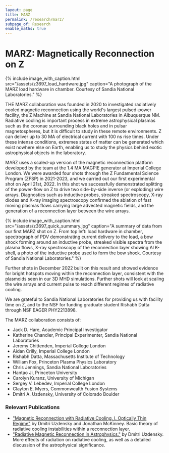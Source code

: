 ```yaml
---
layout: page
title: MARZ
permalink: /research/marz/
subpage_of: Research
enable_maths: true
---
```


# MARZ: Magnetically Reconnection on Z

{% include image_with_caption.html 
    src="/assets/z3697_load_hardware.jpg" 
    caption="A photograph of the MARZ load hardware in chamber. Courtesy of Sandia National Laboratories."
%}

THE MARZ collaboration was founded in 2020 to investigated radiatively cooled magnetic reconnection using the world's largest pulsed-power facility, the Z Machine at Sandia National Laboratories in Albuquerque NM.
Radiative cooling is important process in extreme astrophysical plasmas such as the coronae surrounding black holes and in pulsar magnetospheres, but it is difficult to study in these remote environments.
Z can deliver up to 30 MA of electrical current with 100 ns rise times. Under these intense conditions, extremes states of matter can be generated which exist nowhere else on Earth, enabling us to study the physics behind exotic astrophysical objects in the laboratory. 

MARZ uses a scaled-up version of the magnetic reconnection platform developed by the team at the 1.4 MA MAGPIE generator at Imperial College London.
We were awarded four shots through the Z Fundamental Science Program (ZFSP) in 2021-2023, and we carried out our first experimental shot on April 21st, 2022. In this shot we successfully demonstrated splitting of the power-flow on Z to drive two side-by-side inverse (or exploding) wire arrays. Diagnostics such as inductive probes, streaked spectroscopy, X-ray diodes and X-ray imaging spectroscopy confirmed the ablation of fast moving plasmas flows carrying large advected magnetic fields, and the generation of a reconnection layer between the wire arrays. 

{% include image_with_caption.html 
    src="/assets/z3697_quick_summary.jpg" 
    caption="A summary of data from our first MARZ shot on Z. From top left: load hardware in chamber, spectrograph of PDV demonstrating current delivery to the load, a bow shock forming around an inductive probe, streaked visible spectra from the plasma flows, X-ray spectroscopy of the reconnection layer showing Al K-shell, a photo of the inductive probe used to form the bow shock. Courtesy of Sandia National Laboratories."
%}

Further shots in December 2022 built on this result and showed evidence for bright hotspots moving within the reconnection layer, consistent with the plasmoids seen in our 3D MHD simulations. Further shots will look at scaling the wire arrays and current pulse to reach different regimes of radiative cooling.

We are grateful to Sandia National Laboratories for providing us with facility time on Z, and to the NSF for funding graduate student Rishabh Datta through NSF EAGER PHY2213898.

The MARZ collaboration consists of:

* Jack D. Hare, Academic Principal Investigator
* Katherine Chandler, Principal Experimenter, Sandia National Laboratories
* Jeremy Chittenden, Imperial College London
* Aidan Crilly, Imperial College London
* Rishabh Datta, Massachusetts Institute of Technology
* William Fox, Princeton Plasma Physics Laboratory
* Chris Jennings, Sandia National Laboratories
* Hantao Ji, Princeton University
* Carolyn Kuranz, University of Michigan
* Sergey V. Lebedev, Imperial College London
* Clayton E. Myers, Commonwealth Fusion Systems
* Dmitri A. Uzdensky, University of Colorado Boulder

### Relevant Publications
- ["Magnetic Reconnection with Radiative Cooling. I. Optically Thin Regime"](https://arxiv.org/abs/1007.0774) by Dmitri Uzdensky and Jonathan McKinney. Basic theory of radiative cooling instabilities within a reconnection layer.
- ["Radiative Magnetic Reconnection in Astrophysics."](https://arxiv.org/abs/1510.05397) by Dmitri Uzdensky. More effects of radiation on radiative cooling, as well as a detailed discussion of the astrophysical significance.